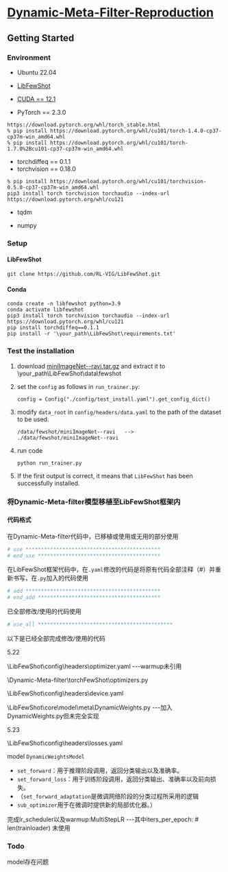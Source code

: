 # [Dynamic-Meta-Filter-Reproduction](https://github.com/ZYXinnn/Dynamic-Meta-Filter-Reproduction)

## Getting Started

### Environment

- Ubuntu 22.04

- [LibFewShot](https://github.com/RL-VIG/LibFewShot)

- [CUDA == 12.1](https://developer.nvidia.com/cuda-12-1-0-download-archive?target_os=Linux&target_arch=x86_64&Distribution=Ubuntu&target_version=22.04&target_type=runfile_local)

- PyTorch == 2.3.0


```
https://download.pytorch.org/whl/torch_stable.html
% pip install https://download.pytorch.org/whl/cu101/torch-1.4.0-cp37-cp37m-win_amd64.whl
% pip install https://download.pytorch.org/whl/cu101/torch-1.7.0%2Bcu101-cp37-cp37m-win_amd64.whl
```

- torchdiffeq == 0.1.1
- torchvision == 0.18.0

```
% pip install https://download.pytorch.org/whl/cu101/torchvision-0.5.0-cp37-cp37m-win_amd64.whl
pip3 install torch torchvision torchaudio --index-url https://download.pytorch.org/whl/cu121
```

- tqdm

- numpy

### Setup

#### LibFewShot

```
git clone https://github.com/RL-VIG/LibFewShot.git
```

#### Conda

```
conda create -n libfewshot python=3.9
conda activate libfewshot
pip3 install torch torchvision torchaudio --index-url https://download.pytorch.org/whl/cu121
pip install torchdiffeq==0.1.1
pip install -r '\your_path\LibFewShot\requirements.txt'
```

### Test the installation

1. download [miniImageNet--ravi.tar.gz](https://box.nju.edu.cn/d/7f6c5bd7cfaf4b019c34/) and extract it to \your_path\LibFewShot\data\fewshot

2. set the `config` as follows in `run_trainer.py`:

   ```
   config = Config("./config/test_install.yaml").get_config_dict()
   ```

3. modify `data_root` in `config/headers/data.yaml` to the path of the dataset to be used.

   ```
   /data/fewshot/miniImageNet--ravi   -->    ./data/fewshot/miniImageNet--ravi
   ```

4. run code

   ```
   python run_trainer.py
   ```

5. If the first output is correct, it means that `LibFewShot` has been successfully installed.

### 将Dynamic-Meta-filter模型移植至LibFewShot框架内

#### 代码格式

在Dynamic-Meta-filter代码中，已移植或使用或无用的部分使用

```python
# use ********************************************
# end_use ****************************************
```

在LibFewShot框架代码中，在`.yaml`修改的代码是将原有代码全部注释（#）并重新书写，在`.py`加入的代码使用

```python
# add ********************************************
# end_add ****************************************
```

已全部修改/使用的代码使用

```python
# use_all ********************************************
```

以下是已经全部完成修改/使用的代码

5.22

\LibFewShot\config\headers\optimizer.yaml          ---warmup未引用

\Dynamic-Meta-filter\torchFewShot\optimizers.py

\LibFewShot\config\headers\device.yaml

\LibFewShot\core\model\meta\DynamicWeights.py          ---加入DynamicWeights.py但未完全实现

5.23

\LibFewShot\config\headers\losses.yaml

model `DynamicWeightsModel`
- `set_forward`：用于推理阶段调用，返回分类输出以及准确率。
- `set_forward_loss`：用于训练阶段调用，返回分类输出、准确率以及前向损失。
- （`set_forward_adaptation`是微调网络阶段的分类过程所采用的逻辑
- `sub_optimizer`用于在微调时提供新的局部优化器。）

完成lr_scheduler以及warmup:MultiStepLR    ---其中iters_per_epoch: # len(trainloader)  未使用

### Todo
model存在问题

